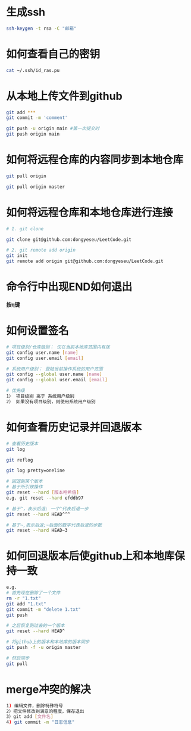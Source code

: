 # 生成ssh

```bash
ssh-keygen -t rsa -C "邮箱"
```



# 如何查看自己的密钥

```bash
cat ~/.ssh/id_ras.pu
```


# 从本地上传文件到github
```bash
git add ***
git commit -m 'comment' 

git push -u origin main #第一次提交时
git push origin main
```

# 如何将远程仓库的内容同步到本地仓库
```bash
git pull origin

git pull origin master
```



# 如何将远程仓库和本地仓库进行连接

```bash
# 1. git clone 

git clone git@github.com:dongyeseu/LeetCode.git 

# 2. git remote add origin 
git init 
git remote add origin git@github.com:dongyeseu/LeetCode.git
```



# 命令行中出现END如何退出

**按q键**



# 如何设置签名

```bash
# 项目级别/仓库级别： 仅在当前本地库范围内有效
git config user.name [name]
git config user.email [email]

# 系统用户级别： 登陆当前操作系统的用户范围
git config --global user.name [name]
git config --global user.email [email]

# 优先级
1） 项目级别 高于 系统用户级别
2） 如果没有项目级别，则使用系统用户级别
```



# 如何查看历史记录并回退版本

```bash
# 查看历史版本
git log 

git reflog

git log pretty=oneline

# 回退到某个版本
# 基于所引致操作
git reset --hard [版本哈希值]  
e.g. git reset --hard efddb97

# 基于^，表示后退; 一个^代表后退一步
git reset --hard HEAD^^^  

# 基于~,表示后退;~后面的数字代表后退的步数
git reset --hard HEAD~3
```



# 如何回退版本后使github上和本地库保持一致

```bash
e.g. 
# 首先现在删除了一个文件
rm -r "1.txt"
git add "1.txt"
git commit -m "delete 1.txt"
git push

# 之后恢复到过去的一个版本
git reset --hard HEAD^

# 将github上的版本和本地库的版本同步
git push -f -u origin master

# 然后同步
git pull 
```



# merge冲突的解决

```bash
1) 编辑文件，删除特殊符号
2）把文件修改到满意的程度，保存退出
3）git add [文件名]
4) git commit -m "日志信息"
```

